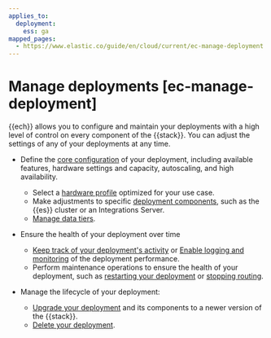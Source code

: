 ```yaml
---
applies_to:
  deployment:
    ess: ga
mapped_pages:
  - https://www.elastic.co/guide/en/cloud/current/ec-manage-deployment.html
---
```


# Manage deployments [ec-manage-deployment]

{{ech}} allows you to configure and maintain your deployments with a high level of control on every component of the {{stack}}. You can adjust the settings of any of your deployments at any time.

* Define the [core configuration](configure.md) of your deployment, including available features, hardware settings and capacity, autoscaling, and high availability.
  * Select a [hardware profile](/deploy-manage/deploy/elastic-cloud/ec-change-hardware-profile.md) optimized for your use case.
  * Make adjustments to specific [deployment components](/deploy-manage/deploy/elastic-cloud/ec-customize-deployment-components.md), such as the {{es}} cluster or an Integrations Server.
  * [Manage data tiers](/manage-data/lifecycle/data-tiers.md).

* Ensure the health of your deployment over time

  * [Keep track of your deployment's activity](keep-track-of-deployment-activity.md) or [Enable logging and monitoring](../../monitor/stack-monitoring/ece-ech-stack-monitoring.md) of the deployment performance.
  * Perform maintenance operations to ensure the health of your deployment, such as [restarting your deployment](../../maintenance/start-stop-services/restart-cloud-hosted-deployment.md) or [stopping routing](../../maintenance/ece/start-stop-routing-requests.md).

* Manage the lifecycle of your deployment:

  * [Upgrade your deployment](/deploy-manage/upgrade/deployment-or-cluster.md) and its components to a newer version of the {{stack}}.
  * [Delete your deployment](../../uninstall/delete-a-cloud-deployment.md).









